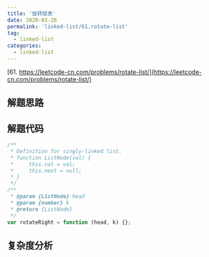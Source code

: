 ```yaml
---
title: '旋转链表'
date: 2020-03-26
permalink: 'linked-list/61.rotate-list'
tag:
  - linked-list
categories:
  - linked-list
---
```


[61. https://leetcode-cn.com/problems/rotate-list/](https://leetcode-cn.com/problems/rotate-list/)

## 解题思路

## 解题代码

```js
/**
 * Definition for singly-linked list.
 * function ListNode(val) {
 *     this.val = val;
 *     this.next = null;
 * }
 */
/**
 * @param {ListNode} head
 * @param {number} k
 * @return {ListNode}
 */
var rotateRight = function (head, k) {};
```

## 复杂度分析
